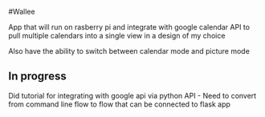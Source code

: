 #Wallee

App that will run on rasberry pi and integrate with google calendar API to pull multiple calendars into a single view in a design of my choice

Also have the ability to switch between calendar mode and picture mode

## In progress
Did tutorial for integrating with google api via python API
    - Need to convert from command line flow to flow that can be connected to flask app